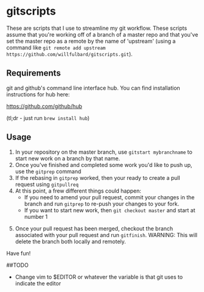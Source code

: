 # gitscripts

These are scripts that I use to streamline my git workflow.  These scripts assume that you're working off of a branch of a master repo and that you've set the master repo as a remote by the name of 'upstream' (using a command like `git remote add upstream https://github.com/willfulbard/gitscripts.git`).

## Requirements

git and github's command line interface hub.  You can find installation instructions for hub here:

https://github.com/github/hub

(tl;dr - just run `brew install hub`)

## Usage

1.  In your repository on the master branch, use `gitstart mybranchname` to start new work on a branch by that name.
2.  Once you've finished and completed some work you'd like to push up, use the `gitprep` command
3.  If the rebasing in `gitprep` worked, then your ready to create a pull request using `gitpullreq`
4.  At this point, a frew different things could happen:
    * If you need to amend your pull request, commit your changes in the branch and run `gitprep` to re-push your changes to your fork.
    * If you want to start new work, then `git checkout master` and start at number 1

5)  Once your pull request has been merged, checkout the branch associated with your pull request and run `gitfinish`.  WARNING: This will delete the branch both locally and remotely.

Have fun!

##TODO
*  Change vim to $EDITOR or whatever the variable is that git uses to indicate the editor
